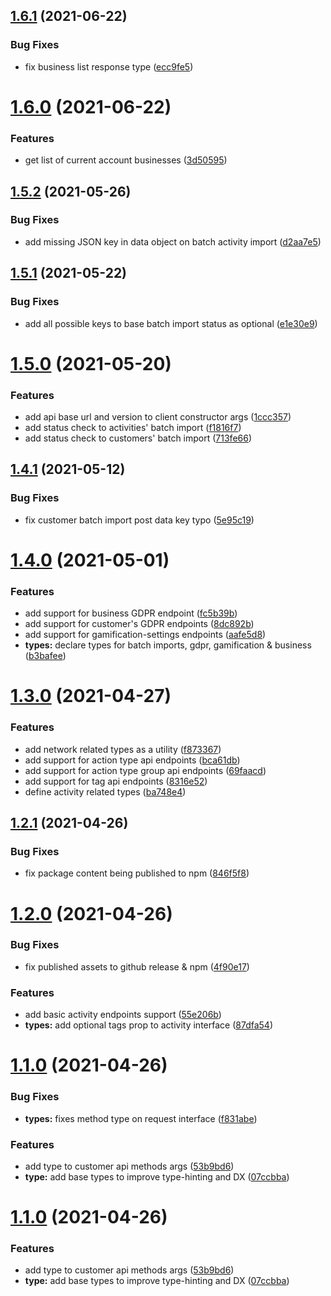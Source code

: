 ## [1.6.1](https://github.com/formaloo/js-api-client/compare/v1.6.0...v1.6.1) (2021-06-22)


### Bug Fixes

* fix business list response type ([ecc9fe5](https://github.com/formaloo/js-api-client/commit/ecc9fe57e28d7cf0c9cb4ac50bd04773986cbfd3))

# [1.6.0](https://github.com/formaloo/js-api-client/compare/v1.5.2...v1.6.0) (2021-06-22)


### Features

* get list of current account businesses ([3d50595](https://github.com/formaloo/js-api-client/commit/3d50595cf58faf2274ccefd6ef34739552c63c2b))

## [1.5.2](https://github.com/formaloo/js-api-client/compare/v1.5.1...v1.5.2) (2021-05-26)


### Bug Fixes

* add missing JSON key in data object on batch activity import ([d2aa7e5](https://github.com/formaloo/js-api-client/commit/d2aa7e5c0eac2100c5d487571a8a689355a88d58))

## [1.5.1](https://github.com/formaloo/js-api-client/compare/v1.5.0...v1.5.1) (2021-05-22)


### Bug Fixes

* add all possible keys to base batch import status as optional ([e1e30e9](https://github.com/formaloo/js-api-client/commit/e1e30e9a0c893e2112ca076ec1f06ecbed71f12a))

# [1.5.0](https://github.com/formaloo/js-api-client/compare/v1.4.1...v1.5.0) (2021-05-20)


### Features

* add api base url and version to client constructor args ([1ccc357](https://github.com/formaloo/js-api-client/commit/1ccc3575d9e77ee71f2d599115c7af57f6929429))
* add status check to activities' batch import ([f1816f7](https://github.com/formaloo/js-api-client/commit/f1816f760623b212d60b51625b807d593741dddc))
* add status check to customers' batch import ([713fe66](https://github.com/formaloo/js-api-client/commit/713fe660ee5d4770bafd5e554f32af1f64fd9eda))

## [1.4.1](https://github.com/formaloo/js-api-client/compare/v1.4.0...v1.4.1) (2021-05-12)


### Bug Fixes

* fix customer batch import post data key typo ([5e95c19](https://github.com/formaloo/js-api-client/commit/5e95c193630f09d7ad2935e574b4a8eb5fb3da69))

# [1.4.0](https://github.com/formaloo/js-api-client/compare/v1.3.0...v1.4.0) (2021-05-01)


### Features

* add support for business GDPR endpoint ([fc5b39b](https://github.com/formaloo/js-api-client/commit/fc5b39bb2f150900fbbcab4a9091381582a160cf))
* add support for customer's GDPR endpoints ([8dc892b](https://github.com/formaloo/js-api-client/commit/8dc892b01628e31dcda1e50365a9cc585b7519a1))
* add support for gamification-settings endpoints ([aafe5d8](https://github.com/formaloo/js-api-client/commit/aafe5d84419395a3c91da809d6d7d5019a870d29))
* **types:** declare types for batch imports, gdpr, gamification & business ([b3bafee](https://github.com/formaloo/js-api-client/commit/b3bafee03d74c786e862ed887fe247c1d1a84097))

# [1.3.0](https://github.com/formaloo/js-api-client/compare/v1.2.1...v1.3.0) (2021-04-27)


### Features

* add network related types as a utility ([f873367](https://github.com/formaloo/js-api-client/commit/f873367ab5ecc3e2099f7d34189a40585fa73017))
* add support for action type api endpoints ([bca61db](https://github.com/formaloo/js-api-client/commit/bca61dbd3e1323ba923480986c91cf2a88977ef6))
* add support for action type group api endpoints ([69faacd](https://github.com/formaloo/js-api-client/commit/69faacd3abacc0bb4835b86a21589c90bcc28b39))
* add support for tag api endpoints ([8316e52](https://github.com/formaloo/js-api-client/commit/8316e525cc8f65ce32a4f8619c8ddf35b64928f8))
* define activity related types ([ba748e4](https://github.com/formaloo/js-api-client/commit/ba748e40f3fa9b567000eac6cd1ebbe4eccb8dd8))

## [1.2.1](https://github.com/formaloo/js-api-client/compare/v1.2.0...v1.2.1) (2021-04-26)


### Bug Fixes

* fix package content being published to npm ([846f5f8](https://github.com/formaloo/js-api-client/commit/846f5f86b9c70476402c6b94d8a1f61919804037))

# [1.2.0](https://github.com/formaloo/js-api-client/compare/v1.1.0...v1.2.0) (2021-04-26)


### Bug Fixes

* fix published assets to github release & npm ([4f90e17](https://github.com/formaloo/js-api-client/commit/4f90e1773a21431de4f029042a4ae56235dd77e6))


### Features

* add basic activity endpoints support ([55e206b](https://github.com/formaloo/js-api-client/commit/55e206be15fffa54712ea5ee56aa08a3dcffb3e5))
* **types:**  add optional tags prop to activity interface ([87dfa54](https://github.com/formaloo/js-api-client/commit/87dfa54fa93789264daddab923ee582e1195f1ed))

# [1.1.0](https://github.com/formaloo/js-api-client/compare/v1.0.0...v1.1.0) (2021-04-26)


### Bug Fixes

* **types:** fixes method type on request interface ([f831abe](https://github.com/formaloo/js-api-client/commit/f831abe0ca3c64310ea7309c60ff9886df165dd4))


### Features

* add type to customer api methods args ([53b9bd6](https://github.com/formaloo/js-api-client/commit/53b9bd6441d937abd4d755fe230fb1080099a5cd))
* **type:** add base types to improve type-hinting and DX ([07ccbba](https://github.com/formaloo/js-api-client/commit/07ccbba4e4c47d99819ddd80399fb6d796bcbee2))

# [1.1.0](https://github.com/formaloo/js-api-client/compare/v1.0.0...v1.1.0) (2021-04-26)


### Features

* add type to customer api methods args ([53b9bd6](https://github.com/formaloo/js-api-client/commit/53b9bd6441d937abd4d755fe230fb1080099a5cd))
* **type:** add base types to improve type-hinting and DX ([07ccbba](https://github.com/formaloo/js-api-client/commit/07ccbba4e4c47d99819ddd80399fb6d796bcbee2))
